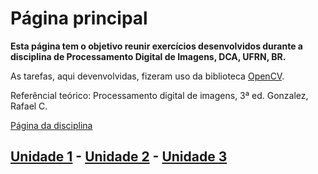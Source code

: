 # Página principal

**Esta página tem o objetivo reunir exercícios desenvolvidos durante a disciplina de Processamento Digital de Imagens, DCA, UFRN, BR.**

As tarefas, aqui devenvolvidas, fizeram uso da biblioteca [OpenCV](http://opencv.org/).

Referêncial teórico: Processamento digital de imagens, 3ª ed. Gonzalez, Rafael C.

[Página da disciplina](http://agostinhobritojr.github.io/cursos/pdi/)

## [Unidade 1](unidade1.md) - [Unidade 2](#) - [Unidade 3](#)
